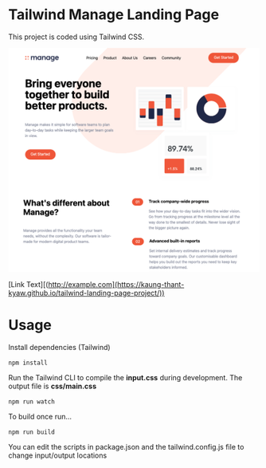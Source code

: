 # Tailwind Manage Landing Page

This project is coded using Tailwind CSS.

![Alt text](/img/screen.png?raw=true)

[Link Text][(http://example.com](https://kaung-thant-kyaw.github.io/tailwind-landing-page-project/))


# Usage

Install dependencies (Tailwind)

```
npm install
```

Run the Tailwind CLI to compile the **input.css** during development. The output file is **css/main.css**

```
npm run watch
```

To build once run...

```
npm run build
```

You can edit the scripts in package.json and the tailwind.config.js file to change input/output locations

